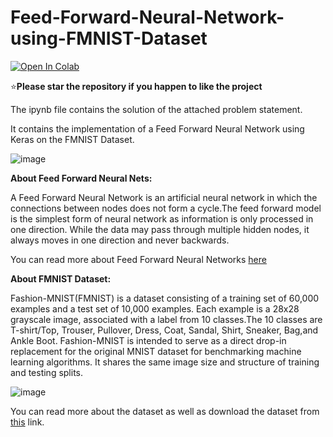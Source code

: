 # Feed-Forward-Neural-Network-using-FMNIST-Dataset

[![Open In Colab](https://colab.research.google.com/assets/colab-badge.svg)](Feed_Forward_Neural_Network_using_the_FMNIST_Dataset.ipynb)

:star:**Please star the repository if you happen to like the project**

The ipynb file contains the solution of the attached problem statement.

It contains the implementation of a Feed Forward Neural Network using Keras on the FMNIST Dataset.

![image](https://user-images.githubusercontent.com/55259635/185758064-b138460b-68eb-47cf-9d6e-bbe9d4feea60.png)

**About Feed Forward Neural Nets:**

A Feed Forward Neural Network is an artificial neural network in which the connections between nodes does not form a cycle.The feed forward model is the simplest form of neural network as information is only processed in one direction. While the data may pass through multiple hidden nodes, it always moves in one direction and never backwards.

You can read more about Feed Forward Neural Networks [here](https://www.analyticsvidhya.com/blog/2022/01/feedforward-neural-network-its-layers-functions-and-importance/)

**About FMNIST Dataset:**

Fashion-MNIST(FMNIST) is a dataset consisting of a training set of 60,000 examples and a test set of 10,000 examples. Each example is a 28x28 grayscale image, associated with a label from 10 classes.The 10 classes are T-shirt/Top, Trouser, Pullover, Dress, Coat, Sandal, Shirt, Sneaker, Bag,and Ankle Boot. Fashion-MNIST is intended to serve as a direct drop-in replacement for the original MNIST dataset for benchmarking machine learning algorithms. It shares the same image size and structure of training and testing splits.

![image](https://user-images.githubusercontent.com/55259635/185758326-f3b95674-272e-4275-afee-f8a6de257ce8.png)

You can read more about the dataset as well as download the dataset from [this](https://github.com/zalandoresearch/fashion-mnist) link.
